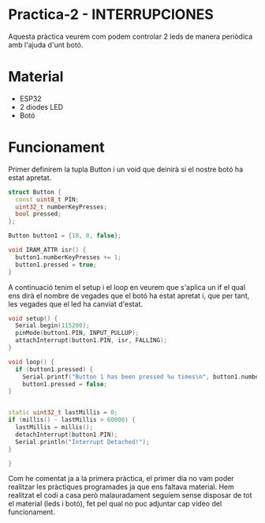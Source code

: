 # Practica-2 - INTERRUPCIONES

Aquesta pràctica veurem com podem controlar 2 leds de manera periòdica amb l'ajuda d'unt botó.

# Material

- ESP32
- 2 diodes LED
- Botó

# Funcionament

Primer definirem la tupla Button i un void que deinirà si el nostre botó ha estat apretat.

```c++
struct Button {
  const uint8_t PIN;
  uint32_t numberKeyPresses;
  bool pressed;
};

Button button1 = {18, 0, false};

void IRAM_ATTR isr() {
  button1.numberKeyPresses += 1;
  button1.pressed = true;
}
```

A continuació tenim el setup i el loop en veurem que s'aplica un if el qual ens dirà el nombre de vegades que el botó ha estat apretat i, que per tant, les vegades
que el led ha canviat d'estat.

```c++
void setup() {
  Serial.begin(115200);
  pinMode(button1.PIN, INPUT_PULLUP);
  attachInterrupt(button1.PIN, isr, FALLING);
}

void loop() {
  if (button1.pressed) {
    Serial.printf("Button 1 has been pressed %u times\n", button1.numberKeyPresses);
    button1.pressed = false;
}


static uint32_t lastMillis = 0;
if (millis() - lastMillis > 60000) {
  lastMillis = millis();
  detachInterrupt(button1.PIN);
  Serial.println("Interrupt Detached!");
}

}
```

Com he comentat ja a la primera pràctica, el primer dia no vam poder realitzar les pràctiques programades ja que ens faltava material. Hem realitzat el codi a casa
però malauradament seguíem sense disposar de tot el material (leds i botó), fet pel qual no puc adjuntar cap vídeo del funcionament.
